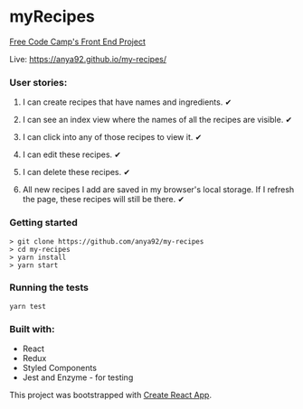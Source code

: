 # myRecipes

[Free Code Camp's Front End Project](https://www.freecodecamp.org/challenges/build-a-recipe-box)

Live: https://anya92.github.io/my-recipes/

### User stories:
1. I can create recipes that have names and ingredients. ✔

2. I can see an index view where the names of all the recipes are visible. ✔

3. I can click into any of those recipes to view it. ✔

4. I can edit these recipes. ✔

5. I can delete these recipes. ✔

6. All new recipes I add are saved in my browser's local storage. If I refresh the page, these recipes will still be there. ✔

### Getting started

```
> git clone https://github.com/anya92/my-recipes
> cd my-recipes
> yarn install
> yarn start
```

### Running the tests


```
yarn test
```

### Built with:

- React
- Redux
- Styled Components 
- Jest and Enzyme - for testing

This project was bootstrapped with [Create React App](https://github.com/facebookincubator/create-react-app).
